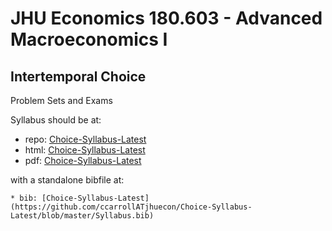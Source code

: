 # JHU Economics 180.603 - Advanced Macroeconomics I
## Intertemporal Choice

Problem Sets and Exams

Syllabus should be at: 

   * repo: [Choice-Syllabus-Latest](https://github.com/ccarrollATjhuecon/Choice-Syllabus-Latest)
   * html: [Choice-Syllabus-Latest](https://github.com/ccarrollATjhuecon/Choice-Syllabus-Latest)
   * pdf:  [Choice-Syllabus-Latest](https://github.com/ccarrollATjhuecon/Choice-Syllabus-Latest/blob/master/Syllabus.pdf)

with a standalone bibfile at:

    * bib: [Choice-Syllabus-Latest](https://github.com/ccarrollATjhuecon/Choice-Syllabus-Latest/blob/master/Syllabus.bib)
